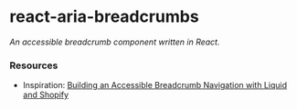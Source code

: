 # react-aria-breadcrumbs

*An accessible breadcrumb component written in React.*

### Resources

- Inspiration: [Building an Accessible Breadcrumb Navigation with Liquid and Shopify](https://www.shopify.com/partners/blog/breadcrumb-navigation)
